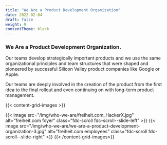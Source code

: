 ```yaml
---
title: "We Are a Product Development Organization"
date: 2022-02-04
draft: false
weight: 9
contentTheme: black
---
```


### We Are a Product Development Organization.

Our teams develop strategically important products and we use the same organizational principles and team structures that were shaped and pioneered by successful Silicon Valley product companies like Google or Apple.

Our teams are deeply involved in the creation of the product from the first idea to the final rollout and even continuing on with long-term product management.

{{< content-grid-images >}}
  <!-- <div class="fdc-scroll fdc-scroll--slide-left">
    {{< youtube DMNt1re-kRY >}}
  </div> -->
  <!-- {{< image src="/img/who-we-are/we-are-a-product-development-organization-2.jpg" alt="freiheit.com foyer" class="fdc-scroll fdc-scroll--slide-right" >}} -->
  {{< image src="/img/who-we-are/freiheit.com_HackerX.jpg" alt="freiheit.com foyer" class="fdc-scroll fdc-scroll--slide-left" >}}
  {{< image src="/img/who-we-are/we-are-a-product-development-organization-3.jpg" alt="freiheit.com employees" class="fdc-scroll  fdc-scroll--slide-right" >}}
{{< /content-grid-images>}}
